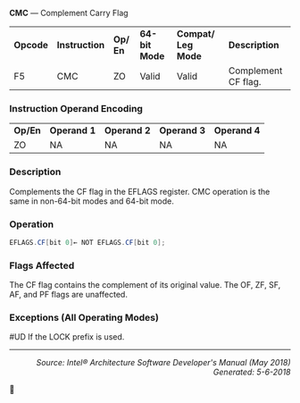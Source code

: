 <b>CMC</b> — Complement Carry Flag
<table>
	<tr>
		<td><b>Opcode</b></td>
		<td><b>Instruction</b></td>
		<td><b>Op/ En</b></td>
		<td><b>64-bit Mode</b></td>
		<td><b>Compat/ Leg Mode</b></td>
		<td><b>Description</b></td>
	</tr>
	<tr>
		<td>F5</td>
		<td>CMC</td>
		<td>ZO</td>
		<td>Valid</td>
		<td>Valid</td>
		<td>Complement CF flag.</td>
	</tr>
</table>


### Instruction Operand Encoding
<table>
	<tr>
		<td><b>Op/En</b></td>
		<td><b>Operand 1</b></td>
		<td><b>Operand 2</b></td>
		<td><b>Operand 3</b></td>
		<td><b>Operand 4</b></td>
	</tr>
	<tr>
		<td>ZO</td>
		<td>NA</td>
		<td>NA</td>
		<td>NA</td>
		<td>NA</td>
	</tr>
</table>


### Description
Complements the CF flag in the EFLAGS register. CMC operation is the same in non-64-bit modes and 64-bit mode.

### Operation

```java
EFLAGS.CF[bit 0]← NOT EFLAGS.CF[bit 0];
```
### Flags Affected

The CF flag contains the complement of its original value. The OF, ZF, SF, AF, and PF flags are unaffected.

### Exceptions (All Operating Modes)

<p>#UD
If the LOCK prefix is used.

 --- 
<p align="right"><i>Source: Intel® Architecture Software Developer's Manual (May 2018)<br>Generated: 5-6-2018</i></p>
